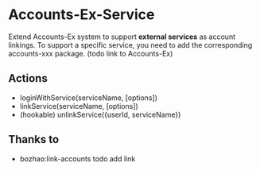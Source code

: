 # Accounts-Ex-Service

Extend Accounts-Ex system to support **external services** as account linkings.
To support a specific service, you need to add the corresponding accounts-xxx package.
(todo link to Accounts-Ex)

## Actions

- loginWithService(serviceName, [options])
- linkService(serviceName, [options])
- (hookable) unlinkService({userId, serviceName})

## Thanks to

- bozhao:link-accounts todo add link